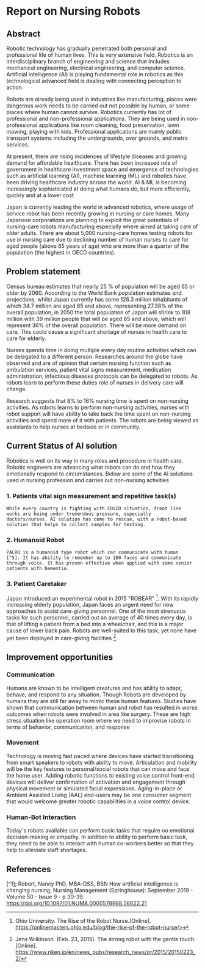# Report on Nursing Robots

## Abstract

Robotic technology has gradually penetrated both personal and
professional life of human lives. This is very extensive field. Robotics
is an interdisciplinary branch of engineering and science that includes
mechanical engineering, electrical engineering, and computer science.
Artificial intelligence (AI) is playing fundamental role in robotics as
this technological advanced field is dealing with connecting perception
to action.

Robots are already being used in industries like manufacturing, places
were dangerous work needs to be carried out not possible by human, or
some places where human cannot survive. Robotics currently has lot of
professional and non-professional applications. They are being used in
non-professional applications like room cleaning, food preservation,
lawn mowing, playing with kids. Professional applications are mainly
public transport systems including the undergrounds, over grounds, and
metro services.

At present, there are rising incidences of lifestyle diseases and
growing demand for affordable healthcare. There has been increased role
of government in healthcare investment space and emergence of
technologies such as artificial learning (AI), machine learning (ML) and
robotics have been driving healthcare industry across the world. AI & ML
is becoming increasingly sophisticated at doing what humans do, but more
efficiently, quickly and at a lower cost

Japan is currently leading the world in advanced robotics, where usage
of service robot has been recently growing in nursing or care homes.
Many Japanese corporations are planning to exploit the great potentials
of nursing-care robots manufacturing especially where aimed at taking
care of older adults. There are about 5,000 nursing-care homes testing
robots for use in nursing care due to declining number of human nurses
to care for aged people (above 65 years of age) who are more than a
quarter of the population (the highest in OECD countries).

## Problem statement

Census bureau estimates that nearly 25 % of population will be aged 65
or older by 2060. According to the World Bank population estimates and
projections, whilst Japan currently has some 126.3 million inhabitants
of which 34.7 million are aged 65 and above, representing 27.38% of the
overall population, in 2050 the total population of Japan will shrink to
108 million with 39 million people that will be aged 65 and above, which
will represent 36% of the overall population. There will be more demand
on care. This could cause a significant shortage of nurses in health
care to care for elderly.

Nurses spends time in doing multiple every day routine activities which
can be delegated to a different person. Researches around the globe have
observed and are of opinion that certain nursing function such as
ambulation services, patient vital signs measurement, medication
administration, infectious diseases protocols can be delegated to
robots. As robots learn to perform these duties role of nurses in
delivery care will change.

Research suggests that 8% to 16% nursing time is spent on non-nursing
activities. As robots learns to perform non-nursing activities, nurses
with robot support will have ability to take back the time spent on
non-nursing activities and spend more of it with patients. The robots
are being viewed as assistants to help nurses at bedside or in
community.

## Current Status of AI solution

Robotics is well on its way in many roles and procedure in health care.
Robotic engineers are advancing what robots can do and how they
emotionally respond to circumstances. Below are some of the AI solutions
used in nursing profession and carries out non-nursing activities

### 1. Patients vital sign measurement and repetitive task(s)

    While every country is fighting with COVID situation, front line
    works are being under tremendous pressure, especially
    doctors/nurses. AI solution has come to rescue, with a robot-based
    solution that helps to collect samples for testing.

### 2. Humanoid Robot

    PALRO is a humanoid type robot which can communicate with human
    [^5]. It has ability to remember up to 100 faces and communicate
    through voice. It has proven effective when applied with some senior
    patients with Dementia.

### 3. Patient Caretaker

Japan introduced an experimental robot in 2015 "ROBEAR" [^2]. With
its rapidly increasing elderly population, Japan faces an urgent need
for new approaches to assist care-giving personnel. One of the most
strenuous tasks for such personnel, carried out an average of 40 times
every day, is that of lifting a patient from a bed into a wheelchair,
and this is a major cause of lower back pain. Robots are well-suited
to this task, yet none have yet been deployed in care-giving
facilities [^6].

## Improvement opportunities

### Communication

Humans are known to be intelligent creatures and has ability to adapt,
behave, and respond to any situation. Though Robots are developed by
humans they are still far away to mimic these human features. Studies
have shown that communication between human and robot has resulted in
worse outcomes when robots were involved in area like surgery. These are
high stress situation like operation room where we need to improvise
robots in terms of behavior, communication, and response

### Movement

Technology is moving fast paced where devices have started transitioning
from smart speakers to robots with ability to move. Articulation and
mobility will be the key features to personal/social robots that can
move and face the home user. Adding robotic functions to existing voice
control front-end devices will deliver confirmation of activation and
engagement through physical movement or simulated facial expressions.
Aging-in-place or Ambient Assisted Living (AAL) end-users may be one
consumer segment that would welcome greater robotic capabilities in a
voice control device.

### Human-Bot Interaction

Today's robots available can perform basic tasks that require no
emotional decision-making or empathy. In addition to ability to perform
basic task, they need to be able to interact with human co-workers
better so that they help to alleviate staff shortages.

## References

[^1]; Robert, Nancy PhD, MBA-DSS, BSN How artificial intelligence is
changing nursing, Nursing Management (Springhouse): September 2019 -
Volume 50 - Issue 9 - p 30-39.
https://doi.org/10.1097/01.NUMA.0000578988.56622.21

[^2]: Ohio University. The Rise of the Robot Nurse.[Online].
https://onlinemasters.ohio.edu/blog/the-rise-of-the-robot-nurse/>

[^3]: Costantino Grasso. (June 26, 2018). Challenges and advantages of
robotic nursing care: a social and ethical analysis. [Online].
https://corporatesocialresponsibilityblog.com/2018/06/26/robotic-nursing-care/

[^4]: Deborah Petrara. (August 22, 2019). Consumer Robotics is a
Market in Transition; Smart Home Will be at the Heart of the Change.
[Online].
https://www.businesswire.com/news/home/20190822005033/en/Consumer-Robotics-is-a-Market-in-Transition-Smart-Home-Will-be-at-the-Heart-of-the-Change

[^5]: Inoue K., Sakuma N., Okada M., Sasaki C., Nakamura M., Wada K.
(2014) Effective Application of PALRO: A Humanoid Type Robot for People
with Dementia. In: Miesenberger K., Fels D., Archambault D., Peňáz P.,
Zagler W. (eds) Computers Helping People with Special Needs. ICCHP 2014.
Lecture Notes in Computer Science, vol 8547. Springer, Cham.
https://doi.org/10.1007/978-3-319-08596-8_70

[^6]: Jens Wilkinson. (Feb. 23, 2015). The strong robot with the
gentle touch. [Online].
https://www.riken.jp/en/news_pubs/research_news/pr/2015/20150223_2/
